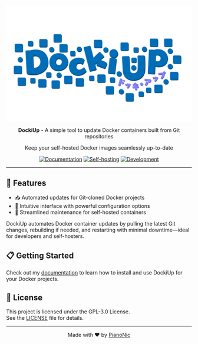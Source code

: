 <p align="center">
    <img src="assets/DockiUpLogo.png" width="800" alt="DockiUp Logo">
</p>

<p align="center">
    <strong>DockiUp</strong> - A simple tool to update Docker containers built from Git repositories
</p>

<p align="center">
    Keep your self-hosted Docker images seamlessly up-to-date
</p>

<p align="center">
    <a href="#"><img src="https://img.shields.io/badge/Documentation-Docs-006db8.svg" alt="Documentation"/></a>
    <a href="#"><img src="https://img.shields.io/badge/Selfhost-Instructions-006db8.svg" alt="Self-hosting"/></a>
    <a href="#"><img src="https://img.shields.io/badge/Development-Setup-006db8.svg" alt="Development"/></a>
</p>

---

## 🚀 Features

- 📥 Automated updates for Git-cloned Docker projects
- 🔄 Intuitive interface with powerful configuration options
- 🔧 Streamlined maintenance for self-hosted containers

DockiUp automates Docker container updates by pulling the latest Git changes, rebuilding if needed, and restarting with minimal downtime—ideal for developers and self-hosters.

## 📋 Getting Started

Check out my [documentation](#) to learn how to install and use DockiUp for your Docker projects.

## 📜 License

This project is licensed under the GPL-3.0 License.  
See the [LICENSE](LICENSE) file for details.

---
<p align="center">Made with ❤️ by <a href="https://github.com/Pianonic">PianoNic</a></p>